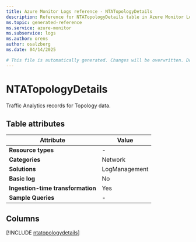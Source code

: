 ```yaml
---
title: Azure Monitor Logs reference - NTATopologyDetails
description: Reference for NTATopologyDetails table in Azure Monitor Logs.
ms.topic: generated-reference
ms.service: azure-monitor
ms.subservice: logs
ms.author: orens
author: osalzberg
ms.date: 04/14/2025

# This file is automatically generated. Changes will be overwritten. Do not change this file directly.
---
```


# NTATopologyDetails

Traffic Analytics records for Topology data.


## Table attributes

|Attribute|Value|
|---|---|
|**Resource types**|-|
|**Categories**|Network|
|**Solutions**| LogManagement|
|**Basic log**|No|
|**Ingestion-time transformation**|Yes|
|**Sample Queries**|-|



## Columns
  
[!INCLUDE [ntatopologydetails](~/reusable-content/ce-skilling/azure/includes/azure-monitor/reference/tables/ntatopologydetails-include.md)]
